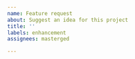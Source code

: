 ```yaml
---
name: Feature request
about: Suggest an idea for this project
title: ''
labels: enhancement
assignees: masterged

---
```



